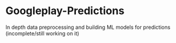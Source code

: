 # Googleplay-Predictions
In depth data preprocessing and building ML models for predictions (incomplete/still working on it)
